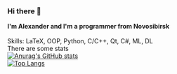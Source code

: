 ### Hi there 👋

<!--
**Grenka054/Grenka054** is a ✨ _special_ ✨ repository because its `README.md` (this file) appears on your GitHub profile.

Here are some ideas to get you started:

- 🔭 I’m currently working on ...
- 🌱 I’m currently learning ...
- 👯 I’m looking to collaborate on ...
- 🤔 I’m looking for help with ...
- 💬 Ask me about ...
- 📫 How to reach me: ...
- 😄 Pronouns: ...
- ⚡ Fun fact: ...
-->
**I'm Alexander and I'm a programmer from Novosibirsk**\
\
Skills: LaTeX, OOP, Python, C/C++, Qt, C#, ML, DL
\
There are some stats\
[![Anurag's GitHub stats](https://github-readme-stats.vercel.app/api?username=Grenka054)](https://github.com/anuraghazra/github-readme-stats)
\
[![Top Langs](https://github-readme-stats.vercel.app/api/top-langs/?username=Grenka054)](https://github.com/anuraghazra/github-readme-stats)

